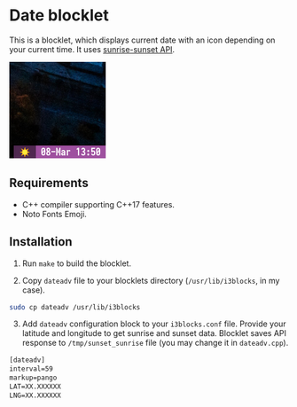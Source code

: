 # Date blocklet

This is a blocklet, which displays current date with an icon depending on your current time. It uses [sunrise-sunset API](https://sunrise-sunset.org/api).

![Screenshot](screen.png)

## Requirements

* C++ compiler supporting C++17 features.
* Noto Fonts Emoji.

## Installation

1. Run `make` to build the blocklet.

2. Copy `dateadv` file to your blocklets directory (`/usr/lib/i3blocks`, in my case).

```bash
sudo cp dateadv /usr/lib/i3blocks
```

3. Add `dateadv` configuration block to your `i3blocks.conf` file. Provide your latitude and longitude to get sunrise and sunset data. Blocklet saves API response to `/tmp/sunset_sunrise` file (you may change it in `dateadv.cpp`).

```
[dateadv]
interval=59
markup=pango
LAT=XX.XXXXXX
LNG=XX.XXXXXX
```
